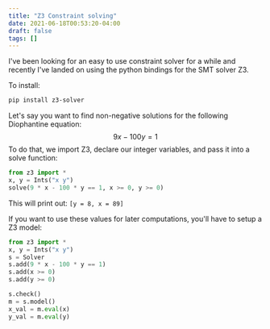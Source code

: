 ```yaml
---
title: "Z3 Constraint solving"
date: 2021-06-18T00:53:20-04:00
draft: false
tags: []
---
```


I've been looking for an easy to use constraint solver for a while and recently I've landed on using the python bindings for the SMT solver Z3.

To install:

```bash
pip install z3-solver
```

Let's say you want to find non-negative solutions for the following Diophantine equation:
$$
9x - 100y = 1
$$
To do that, we import Z3, declare our integer variables, and pass it into a solve function:

```python
from z3 import *
x, y = Ints("x y")
solve(9 * x - 100 * y == 1, x >= 0, y >= 0)
```

This will print out: `[y = 8, x = 89]`

If you want to use these values for later computations, you'll have to setup a Z3 model:

```python
from z3 import *
x, y = Ints("x y")
s = Solver
s.add(9 * x - 100 * y == 1)
s.add(x >= 0)
s.add(y >= 0)

s.check()
m = s.model()
x_val = m.eval(x)
y_val = m.eval(y)
```

